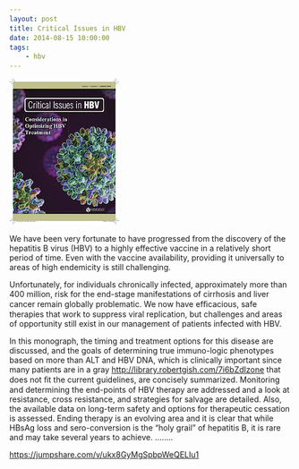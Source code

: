 ```yaml
---
layout: post
title: Critical Issues in HBV
date: 2014-08-15 10:00:00
tags:
    - hbv
---
```


![](/assets/images/critical-issues-in-hbv.jpg)

We  have  been  very  fortunate  to have  progressed  from  the  discovery  of  the  hepatitis  B virus (HBV)  to  a  highly  effective  vaccine  in  a relatively short period of time. Even with the vaccine availability, providing it universally to areas of high endemicity is still challenging.  

Unfortunately, for individuals chronically infected, approximately more than 400 million, risk for the end-stage manifestations of cirrhosis and liver cancer remain globally problematic. We now have efﬁcacious, safe therapies that work to suppress viral replication, but challenges and areas of opportunity still exist in our management of patients infected with HBV.  

In  this  monograph,  the  timing  and  treatment  options  for  this  disease  are  discussed, and  the goals of  determining  true  immuno-logic  phenotypes  based  on  more  than  ALT and HBV DNA, which is clinically important since  many  patients  are  in  a  gray  http://library.robertgish.com/7i6bZdIzone that does  not  ﬁt  the  current  guidelines,  are  concisely summarized. Monitoring  and  determining the end-points  of  HBV  therapy  are  addressed  and a  look  at  resistance,  cross  resistance, and strategies for salvage are detailed. Also, the available  data  on  long-term safety and options for therapeutic cessation is assessed. Ending therapy is an evolving area and it is clear that while HBsAg loss and sero-conversion is the “holy grail” of hepatitis B, it is rare and may take several years to achieve. ........

<https://jumpshare.com/v/ukx8GyMgSpbpWeQELIu1>